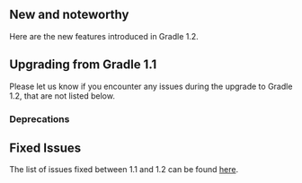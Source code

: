 ## New and noteworthy

Here are the new features introduced in Gradle 1.2.

## Upgrading from Gradle 1.1

Please let us know if you encounter any issues during the upgrade to Gradle 1.2, that are not listed below.

### Deprecations

## Fixed Issues

The list of issues fixed between 1.1 and 1.2 can be found [here](http://issues.gradle.org/sr/jira.issueviews:searchrequest-printable/temp/SearchRequest.html?jqlQuery=fixVersion+in+%28%221.2-rc-1%22%29+ORDER+BY+priority&tempMax=1000).
